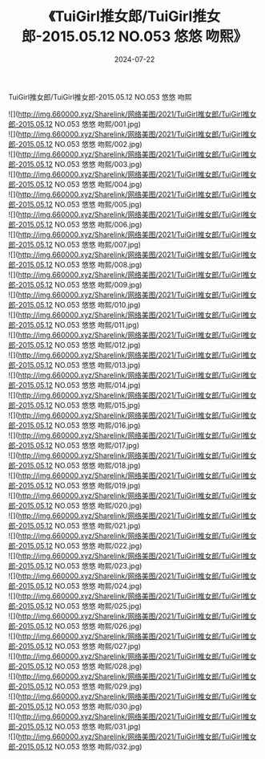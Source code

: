 ﻿---
layout: post
title:  《TuiGirl推女郎/TuiGirl推女郎-2015.05.12 NO.053 悠悠 吻熙》
date:   2024-07-22
img: http://img.660000.xyz/Sharelink/网络美图/2021/TuiGirl推女郎/TuiGirl推女郎-2015.05.12 NO.053 悠悠 吻熙/000.jpg
categories: [美女, 清纯, 唯美]
---

TuiGirl推女郎/TuiGirl推女郎-2015.05.12 NO.053 悠悠 吻熙

 ![](http://img.660000.xyz/Sharelink/网络美图/2021/TuiGirl推女郎/TuiGirl推女郎-2015.05.12 NO.053 悠悠 吻熙/001.jpg) <br>![](http://img.660000.xyz/Sharelink/网络美图/2021/TuiGirl推女郎/TuiGirl推女郎-2015.05.12 NO.053 悠悠 吻熙/002.jpg) <br>![](http://img.660000.xyz/Sharelink/网络美图/2021/TuiGirl推女郎/TuiGirl推女郎-2015.05.12 NO.053 悠悠 吻熙/003.jpg) <br>![](http://img.660000.xyz/Sharelink/网络美图/2021/TuiGirl推女郎/TuiGirl推女郎-2015.05.12 NO.053 悠悠 吻熙/004.jpg) <br>![](http://img.660000.xyz/Sharelink/网络美图/2021/TuiGirl推女郎/TuiGirl推女郎-2015.05.12 NO.053 悠悠 吻熙/005.jpg) <br>![](http://img.660000.xyz/Sharelink/网络美图/2021/TuiGirl推女郎/TuiGirl推女郎-2015.05.12 NO.053 悠悠 吻熙/006.jpg) <br>![](http://img.660000.xyz/Sharelink/网络美图/2021/TuiGirl推女郎/TuiGirl推女郎-2015.05.12 NO.053 悠悠 吻熙/007.jpg) <br>![](http://img.660000.xyz/Sharelink/网络美图/2021/TuiGirl推女郎/TuiGirl推女郎-2015.05.12 NO.053 悠悠 吻熙/008.jpg) <br>![](http://img.660000.xyz/Sharelink/网络美图/2021/TuiGirl推女郎/TuiGirl推女郎-2015.05.12 NO.053 悠悠 吻熙/009.jpg) <br>![](http://img.660000.xyz/Sharelink/网络美图/2021/TuiGirl推女郎/TuiGirl推女郎-2015.05.12 NO.053 悠悠 吻熙/010.jpg) <br>![](http://img.660000.xyz/Sharelink/网络美图/2021/TuiGirl推女郎/TuiGirl推女郎-2015.05.12 NO.053 悠悠 吻熙/011.jpg) <br>![](http://img.660000.xyz/Sharelink/网络美图/2021/TuiGirl推女郎/TuiGirl推女郎-2015.05.12 NO.053 悠悠 吻熙/012.jpg) <br>![](http://img.660000.xyz/Sharelink/网络美图/2021/TuiGirl推女郎/TuiGirl推女郎-2015.05.12 NO.053 悠悠 吻熙/013.jpg) <br>![](http://img.660000.xyz/Sharelink/网络美图/2021/TuiGirl推女郎/TuiGirl推女郎-2015.05.12 NO.053 悠悠 吻熙/014.jpg) <br>![](http://img.660000.xyz/Sharelink/网络美图/2021/TuiGirl推女郎/TuiGirl推女郎-2015.05.12 NO.053 悠悠 吻熙/015.jpg) <br>![](http://img.660000.xyz/Sharelink/网络美图/2021/TuiGirl推女郎/TuiGirl推女郎-2015.05.12 NO.053 悠悠 吻熙/016.jpg) <br>![](http://img.660000.xyz/Sharelink/网络美图/2021/TuiGirl推女郎/TuiGirl推女郎-2015.05.12 NO.053 悠悠 吻熙/017.jpg) <br>![](http://img.660000.xyz/Sharelink/网络美图/2021/TuiGirl推女郎/TuiGirl推女郎-2015.05.12 NO.053 悠悠 吻熙/018.jpg) <br>![](http://img.660000.xyz/Sharelink/网络美图/2021/TuiGirl推女郎/TuiGirl推女郎-2015.05.12 NO.053 悠悠 吻熙/019.jpg) <br>![](http://img.660000.xyz/Sharelink/网络美图/2021/TuiGirl推女郎/TuiGirl推女郎-2015.05.12 NO.053 悠悠 吻熙/020.jpg) <br>![](http://img.660000.xyz/Sharelink/网络美图/2021/TuiGirl推女郎/TuiGirl推女郎-2015.05.12 NO.053 悠悠 吻熙/021.jpg) <br>![](http://img.660000.xyz/Sharelink/网络美图/2021/TuiGirl推女郎/TuiGirl推女郎-2015.05.12 NO.053 悠悠 吻熙/022.jpg) <br>![](http://img.660000.xyz/Sharelink/网络美图/2021/TuiGirl推女郎/TuiGirl推女郎-2015.05.12 NO.053 悠悠 吻熙/023.jpg) <br>![](http://img.660000.xyz/Sharelink/网络美图/2021/TuiGirl推女郎/TuiGirl推女郎-2015.05.12 NO.053 悠悠 吻熙/024.jpg) <br>![](http://img.660000.xyz/Sharelink/网络美图/2021/TuiGirl推女郎/TuiGirl推女郎-2015.05.12 NO.053 悠悠 吻熙/025.jpg) <br>![](http://img.660000.xyz/Sharelink/网络美图/2021/TuiGirl推女郎/TuiGirl推女郎-2015.05.12 NO.053 悠悠 吻熙/026.jpg) <br>![](http://img.660000.xyz/Sharelink/网络美图/2021/TuiGirl推女郎/TuiGirl推女郎-2015.05.12 NO.053 悠悠 吻熙/027.jpg) <br>![](http://img.660000.xyz/Sharelink/网络美图/2021/TuiGirl推女郎/TuiGirl推女郎-2015.05.12 NO.053 悠悠 吻熙/028.jpg) <br>![](http://img.660000.xyz/Sharelink/网络美图/2021/TuiGirl推女郎/TuiGirl推女郎-2015.05.12 NO.053 悠悠 吻熙/029.jpg) <br>![](http://img.660000.xyz/Sharelink/网络美图/2021/TuiGirl推女郎/TuiGirl推女郎-2015.05.12 NO.053 悠悠 吻熙/030.jpg) <br>![](http://img.660000.xyz/Sharelink/网络美图/2021/TuiGirl推女郎/TuiGirl推女郎-2015.05.12 NO.053 悠悠 吻熙/031.jpg) <br>![](http://img.660000.xyz/Sharelink/网络美图/2021/TuiGirl推女郎/TuiGirl推女郎-2015.05.12 NO.053 悠悠 吻熙/032.jpg) <br>